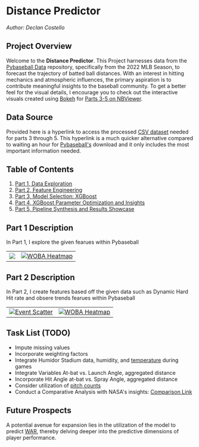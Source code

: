 # **Distance Predictor**
*Author: Declan Costello*

## **Project Overview**

Welcome to the **Distance Predictor**. This Project harnesses data from the [Pybaseball Data](https://github.com/jldbc/pybaseball) repository, specifically from the 2022 MLB Season, to forecast the trajectory of batted ball distances. With an interest in hitting mechanics and atmospheric influences, the primary aspiration is to contribute meaningful insights to the baseball community. To get a better feel for the visual details, I encourage you to check out the interactive visuals created using [Bokeh](http://bokeh.org/) for [Parts 3-5 on NBViewer](https://nbviewer.org/github/dec1costello/Baseball/tree/main/Hitting/).

## **Data Source**

Provided here is a hyperlink to access the processed [CSV dataset](https://drive.google.com/file/d/1tnhLBWTBbbo917c8f9LYwdVHwd-gr5bU/view?usp=sharing) needed for parts 3 through 5. This hyperlink is a much quicker alternative compared to waiting an hour for [Pybaseball's](https://github.com/jldbc/pybaseball) download and it only includes the most important information needed.

## **Table of Contents**

1. [Part 1, Data Exploration](https://nbviewer.org/github/dec1costello/Baseball/blob/main/Hitting/Distance-Predictor-Part-1.ipynb)
2. [Part 2, Feature Engineering](https://nbviewer.org/github/dec1costello/Baseball/blob/main/Hitting/Distance-Predictor-Part-2.ipynb)
3. [Part 3, Model Selection: XGBoost](https://nbviewer.org/github/dec1costello/Baseball/blob/main/Hitting/Distance-Predictor-Part-3.ipynb)
4. [Part 4, XGBoost Parameter Optimization and Insights](https://nbviewer.org/github/dec1costello/Baseball/blob/main/Hitting/Distance-Predictor-Part-4.ipynb)
5. [Part 5, Pipeline Synthesis and Results Showcase](https://nbviewer.org/github/dec1costello/Baseball/blob/main/Hitting/Distance-Predictor-Part-5.ipynb)


## **Part 1 Description**

In Part 1, I explore the given fearues within Pybaseball

<table>

<tbody>
  <tr>
    <td>
      <a href="https://nbviewer.org/github/dec1costello/Baseball/blob/main/Hitting/Distance-Predictor-Part-1.ipynb">
        <img src="https://github.com/dec1costello/Baseball/assets/79241861/a2c62f05-3ecc-4c4e-891f-9a772f2cdfd7" />
      </a>
    </td>
    <td>
      <a href="https://nbviewer.org/github/dec1costello/Baseball/blob/main/Hitting/Distance-Predictor-Part-1.ipynb">
        <img src="https://github.com/dec1costello/Baseball/assets/79241861/4c72cfc3-52bc-4e3b-a520-7438bd4b5d0e" alt="WOBA Heatmap" />
      </a>
    </td>
</tr>
</tbody>
</table>

## **Part 2 Description**

In Part 2, I create features based off the given data such as Dynamic Hard Hit rate and obsere trends fearues within Pybaseball

<table>

<tbody>
  <tr>
    <td>
      <a href="https://nbviewer.org/github/dec1costello/Baseball/blob/main/Hitting/Distance-Predictor-Part-1.ipynb">
        <img src="https://github.com/dec1costello/Baseball/assets/79241861/2afc1af9-9a7b-4b4a-9c0a-f19c2e123a34" alt="Event Scatter" />
      </a>
    </td>
    <td>
      <a href="https://nbviewer.org/github/dec1costello/Baseball/blob/main/Hitting/Distance-Predictor-Part-1.ipynb">
        <img src="https://github.com/dec1costello/Baseball/assets/79241861/beb0e425-99f4-4cfb-8eb1-178178025951" alt="WOBA Heatmap" />
      </a>
    </td>
</tr>
</tbody>
</table>

## **Task List (TODO)**

- Impute missing values
- Incorporate weighting factors
- Integrate Humidor Stadium data, humidity, and [temperature](http://baseball.physics.illinois.edu/HRProbTemp.pdf) during games
- Integrate Variables At-bat vs. Launch Angle, aggregated distance
- Incorporate Hit Angle at-bat vs. Spray Angle, aggregated distance
- Consider utilization of [pitch counts](https://blogs.fangraphs.com/hitters-are-losing-more-long-plate-appearances/)
- Conduct a Comparative Analysis with NASA's insights: [Comparison Link](https://www1.grc.nasa.gov/beginners-guide-to-aeronautics/whit/#play-ball)

## **Future Prospects**

A potential avenue for expansion lies in the utilization of the model to predict [WAR](https://blogs.fangraphs.com/an-iota-of-xwoba-does-overperformance-improve-confidence/), thereby delving deeper into the predictive dimensions of player performance.
